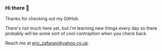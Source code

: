 ### Hi there 👋

Thanks for checking out my GitHub. 

There's not much here yet, but i'm learning new things every day so there probably will be some sort of cool contraption when you check back. 

Reach me at eric_zafarani@yahoo.co.uk. 

<!--
**TketEZ/tketEZ** is a ✨ _special_ ✨ repository because its `README.md` (this file) appears on your GitHub profile.

Here are some ideas to get you started:

- 🔭 I’m currently working on ...
- 🌱 I’m currently learning ...
- 👯 I’m looking to collaborate on ...
- 🤔 I’m looking for help with ...
- 💬 Ask me about ...
- 📫 How to reach me: ...
- 😄 Pronouns: ...
- ⚡ Fun fact: ...
-->
